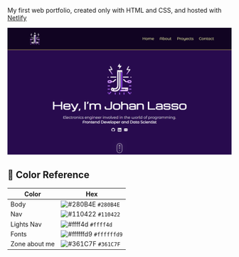 My first web portfolio, created only with HTML and CSS, and hosted with [Netlify](https://www.netlify.com/)

![demo](https://github.com/Laxxoby/portfolio/blob/main/images/view-demo.png)

## 🎨 Color Reference

| Color          | Hex                                                                |
| -------------- | ------------------------------------------------------------------ |
| Body           | ![#280B4E](https://via.placeholder.com/10/280B4E?text=+) `#280B4E` |
| Nav            | ![#110422](https://via.placeholder.com/10/110422?text=+) `#110422` |
| Lights Nav     | ![#ffff4d](https://via.placeholder.com/10/ffff4d?text=+) `#ffff4d` |
| Fonts          | ![#ffffffd9](https://via.placeholder.com/10/ffffffd9?text=+) `#ffffffd9` |
| Zone about me  | ![#361C7F](https://via.placeholder.com/10/361C7F?text=+) `#361C7F` |
